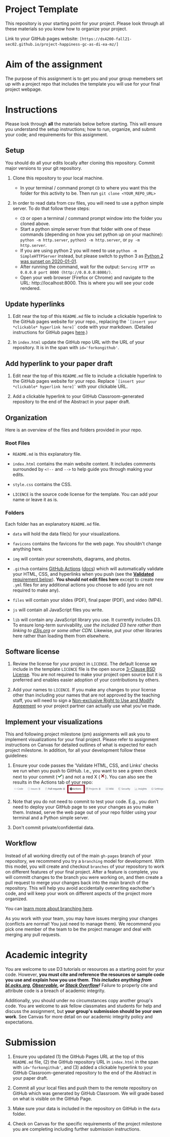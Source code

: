 # Project Template

This repository is your starting point for your project. Please look through all these materials so you know how to organize your project.

Link to your GitHub pages website: `[https://ds4200-fall21-sec02.github.io/project-happiness-gc-as-di-ea-mz/]`

# Aim of the assignment

The purpose of this assignment is to get you and your group memebers set up with a project repo that includes the template you will use for your final project webpage.

# Instructions

Please look through **all** the materials below before starting. This will ensure you understand the setup instructions; how to run, organize, and submit your code; and requirements for this assignment.

## Setup

You should do all your edits locally after cloning this repository. Commit major versions to your git repository.

1. Clone this repository to your local machine.
   - In your terminal / command prompt `CD` to where you want this the folder for this activity to be. Then run `git clone <YOUR_REPO_URL>`

1. In order to read data from csv files, you will need to use a python simple server. To do that follow these steps:
   - `CD` or open a terminal / command prompt window into the folder you cloned above.
   - Start a python simple server from that folder with one of these commands (depending on how you set python up on your machine): `python -m http.server`, `python3 -m http.server`, or `py -m http.server`. 
   - If you are using python 2 you will need to use `python -m SimpleHTTPServer` instead, but please switch to python 3 as [Python 2 was sunset on 2020-01-01](https://www.python.org/doc/sunset-python-2/).
   - After running the command, wait for the output: `Serving HTTP on 0.0.0.0 port 8000 (http://0.0.0.0:8000/)`.
   - Open your web browser (Firefox or Chrome) and navigate to the URL: http://localhost:8000. This is where you will see your code rendered. 

## Update hyperlinks

1. Edit near the top of this `README.md` file to include a clickable hyperlink to the GitHub pages website for your repo., replacing the `` `[insert your *clickable* hyperlink here]` `` code with your markdown. (Detailed instructions for GitHub pages [here](https://developer.mozilla.org/en-US/docs/Learn/Common_questions/Using_Github_pages).)

1. In `index.html` update the GitHub repo URL with the URL of your repository. It is in the span with `id='forkongithub'`.

## Add hyperlink to your paper draft

1. Edit near the top of this `README.md` file to include a clickable hyperlink to the GitHub pages website for your repo. Replace `` `[insert your *clickable* hyperlink here]` `` with your clickable URL. 

1. Add a clickable hyperlink to your GitHub Classroom-generated repository to the end of the Abstract in your paper draft.

## Organization

Here is an overview of the files and folders provided in your repo.

### Root Files

* `README.md` is this explanatory file.

* `index.html` contains the main website content. It includes comments surrounded by `<!--` and `-->` to help guide you through making your edits.

* `style.css` contains the CSS.

* `LICENCE` is the source code license for the template. You can add your name or leave it as is.

### Folders

Each folder has an explanatory `README.md` file.

* `data` will hold the data file(s) for your visualizations.

* `favicons` contains the favicons for the web page. You shouldn't change anything here.

* `img` will contain your screenshots, diagrams, and photos.

* `.github` contains [GitHub Actions](https://github.com/features/actions) ([docs](https://docs.github.com/en/actions)) which will automatically validate your HTML, CSS, and hyperlinks when you push (see the [**Validated** requirement below](#validated)). **You should not edit files here** except to create new `.yml` files for any additional actions you choose to add (you are not required to make any).

* `files` will contain your slides (PDF), final paper (PDF), and video (MP4).

* `js` will contain all JavaScript files you write.   

* `lib` will contain any JavaScript library you use. It currently includes D3. To ensure long-term survivability, *use the included D3 here rather than linking to [d3js.org](https://d3js.org) or some other CDN.* Likewise, put your other libraries here rather than loading them from elsewhere.

## Software license

1. Review the license for your project in `LICENSE`. The default license we include in the template `LICENCE` file is the open source [3-Clause BSD License](https://opensource.org/licenses/BSD-3-Clause). You are not required to make your project open source but it is preferred and enables easier adoption of your contributions by others. 
   
1. Add your names to `LICENCE`.
If you make any changes to your license other than including your names that are not approved by the teaching staff, you will need to sign a [Non-exclusive Right to Use and Modify Agreement](https://www.ccs.neu.edu/home/cody/courses/shared/S-L_project_partner_usage_agreement.pdf) so your project partner can actually use what you’ve made.

## Implement your visualizations

This and following project milestone (pm) assignments will ask you to implement visualizations for your final project. Please refer to assignment instructions on Canvas for detailed outlines of what is expected for each project milestone. In addition, for all your development follow these guidelines:

1. <a name='validated'></a> Ensure your code passes the 'Validate HTML, CSS, and Links' checks we run when you push to GitHub. I.e., you want to see a green check next to your commit
  (<svg width='16' height='16' role='img'><path stroke='#22863a' d='M13.78 4.22a.75.75 0 010 1.06l-7.25 7.25a.75.75 0 01-1.06 0L2.22 9.28a.75.75 0 011.06-1.06L6 10.94l6.72-6.72a.75.75 0 011.06 0z'></path></svg>)
  and not a red X
  (<svg width='16' height='16' role='img'><path stroke='#cb2431' d='M3.72 3.72a.75.75 0 011.06 0L8 6.94l3.22-3.22a.75.75 0 111.06 1.06L9.06 8l3.22 3.22a.75.75 0 11-1.06 1.06L8 9.06l-3.22 3.22a.75.75 0 01-1.06-1.06L6.94 8 3.72 4.78a.75.75 0 010-1.06z'></path></svg>).
You can also see the results in the Actions tab of your repo:
![GitHub Actions tab](img/gh-actions.png)

1. Note that you do not need to commit to test your code. E.g., you don’t need to deploy your GitHub page to see your changes as you make them. Instead, serve the web page out of your repo folder using your terminal and a Python simple server.

1. Don't commit private/confidential data.

## Workflow

Instead of all working directly out of the main `gh-pages` branch of your repository, we recommend you try a `branching` model for development. With this model, you will create and checkout `branches` of your repository to work on different features of your final project. After a feature is complete, you will committ changes to the branch you were working on, and then create a pull request to merge your changes back into the main branch of the repository. This will help you avoid accidentally overwriting eachother's code, and will keep your work on different aspects of the project more organized. 

You can [learn more about branching here](https://medium.com/@patrickporto/4-branching-workflows-for-git-30d0aaee7bf).   

As you work with your team, you may have issues merging your changes (conflicts are normal! You just need to manage them). We recommend you pick one member of the team to be the project manager and deal with merging any pull requests.

# Academic integrity

You are welcome to use D3 tutorials or resources as a starting point for your code.
However, **you must cite and reference the resources or sample code you use and explain how you use them**.
***This includes anything from [bl.ocks.org](https://bl.ocks.org/), [Observable](https://observablehq.com/@d3/gallery), or [Stack Overflow](https://stackoverflow.com/)!***
Failure to properly cite and attribute code is a breach of academic integrity.

Additionally, you should under no circumstances copy another group's code. You are welcome to ask fellow classmates and students for help and discuss the assignment, but **your group's submission should be your own work**.
See Canvas for more detail on our academic integrity policy and expectations.

# Submission

1. Ensure you updated (1) the GitHub Pages URL at the top of this `README.md` file, (2) the GitHub repository URL in `index.html` in the span with `id='forkongithub'`, and (3) added a clickable hyperlink to your GitHub Classroom-generated repository to the end of the Abstract in your paper draft. 

1. Commit all your local files and push them to the remote repository on GitHub which was generated by GitHub Classroom. We will grade based on what is visible on the GitHub Page.

1. Make sure your data is included in the repository on GitHub in the `data` folder.

1. Check on Canvas for the specific requirements of the project milestone you are completing including further submission instructions. 
